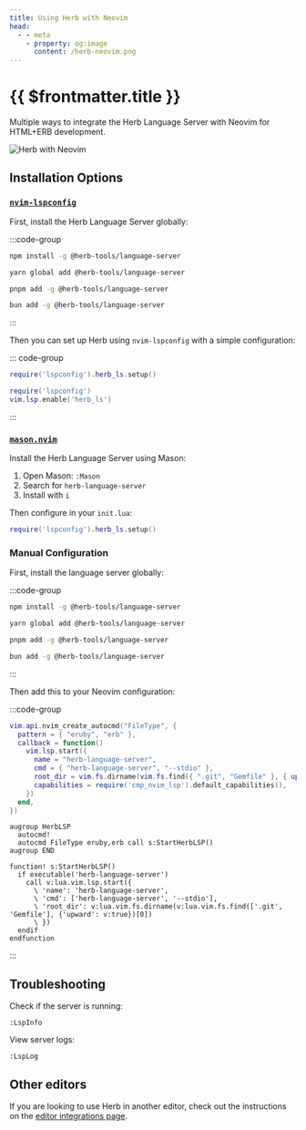 ```yaml
---
title: Using Herb with Neovim
head:
  - - meta
    - property: og:image
      content: /herb-neovim.png
---
```


# {{ $frontmatter.title }}

Multiple ways to integrate the Herb Language Server with Neovim for HTML+ERB development.

![Herb with Neovim](/herb-neovim.png)

## Installation Options

### [`nvim-lspconfig`](https://github.com/neovim/nvim-lspconfig)

First, install the Herb Language Server globally:

:::code-group

```bash [npm]
npm install -g @herb-tools/language-server
```

```bash [yarn]
yarn global add @herb-tools/language-server
```

```bash [pnpm]
pnpm add -g @herb-tools/language-server
```

```bash [bun]
bun add -g @herb-tools/language-server
```
:::

Then you can set up Herb using `nvim-lspconfig` with a simple configuration:


::: code-group

```lua [nvim <= 0.10]
require('lspconfig').herb_ls.setup()
```

```lua [nvim 0.11+]
require('lspconfig')
vim.lsp.enable('herb_ls')
```

:::

### [`mason.nvim`](https://github.com/mason-org/mason.nvim)

Install the Herb Language Server using Mason:

1. Open Mason: `:Mason`
2. Search for `herb-language-server`
3. Install with `i`

Then configure in your `init.lua`:

```lua
require('lspconfig').herb_ls.setup()
```

### Manual Configuration

First, install the language server globally:

:::code-group

```bash [npm]
npm install -g @herb-tools/language-server
```

```bash [yarn]
yarn global add @herb-tools/language-server
```

```bash [pnpm]
pnpm add -g @herb-tools/language-server
```

```bash [bun]
bun add -g @herb-tools/language-server
```
:::

Then add this to your Neovim configuration:

:::code-group

```lua [Lua]
vim.api.nvim_create_autocmd("FileType", {
  pattern = { "eruby", "erb" },
  callback = function()
    vim.lsp.start({
      name = "herb-language-server",
      cmd = { "herb-language-server", "--stdio" },
      root_dir = vim.fs.dirname(vim.fs.find({ ".git", "Gemfile" }, { upward = true })[1]),
      capabilities = require('cmp_nvim_lsp').default_capabilities(),
    })
  end,
})
```

```vim [Vimscript]
augroup HerbLSP
  autocmd!
  autocmd FileType eruby,erb call s:StartHerbLSP()
augroup END

function! s:StartHerbLSP()
  if executable('herb-language-server')
    call v:lua.vim.lsp.start({
      \ 'name': 'herb-language-server',
      \ 'cmd': ['herb-language-server', '--stdio'],
      \ 'root_dir': v:lua.vim.fs.dirname(v:lua.vim.fs.find(['.git', 'Gemfile'], {'upward': v:true})[0])
      \ })
  endif
endfunction
```
:::

## Troubleshooting

Check if the server is running:
```vim
:LspInfo
```

View server logs:
```vim
:LspLog
```

## Other editors

If you are looking to use Herb in another editor, check out the instructions on the [editor integrations page](/integrations/editors).
